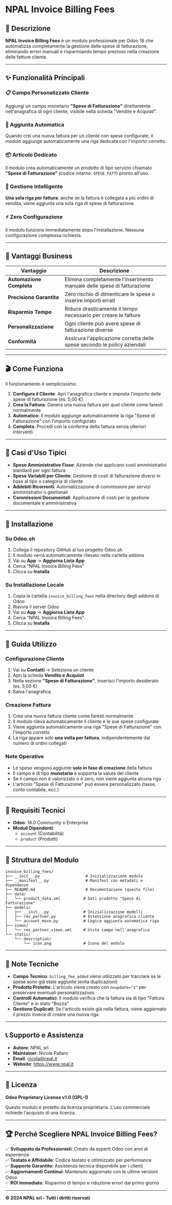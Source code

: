 # NPAL Invoice Billing Fees

## 🎯 Descrizione

**NPAL Invoice Billing Fees** è un modulo professionale per Odoo 18 che automatizza completamente la gestione delle spese di fatturazione, eliminando errori manuali e risparmiando tempo prezioso nella creazione delle fatture cliente.

---

## ✨ Funzionalità Principali

### 📋 Campo Personalizzato Cliente
Aggiungi un campo monetario **"Spese di Fatturazione"** direttamente nell'anagrafica di ogni cliente, visibile nella scheda "Vendite e Acquisti".

### 🤖 Aggiunta Automatica
Quando crei una nuova fattura per un cliente con spese configurate, il modulo aggiunge automaticamente una riga dedicata con l'importo corretto.

### 📦 Articolo Dedicato
Il modulo crea automaticamente un prodotto di tipo servizio chiamato **"Spese di Fatturazione"** (codice interno: `SPESE_FATT`) pronto all'uso.

### 🎯 Gestione Intelligente
**Una sola riga per fattura**: anche se la fattura è collegata a più ordini di vendita, viene aggiunta una sola riga di spese di fatturazione.

### ⚡ Zero Configurazione
Il modulo funziona immediatamente dopo l'installazione. Nessuna configurazione complessa richiesta.

---

## 💼 Vantaggi Business

| Vantaggio | Descrizione |
|-----------|-------------|
| **Automazione Completa** | Elimina completamente l'inserimento manuale delle spese di fatturazione |
| **Precisione Garantita** | Zero rischio di dimenticare le spese o inserire importi errati |
| **Risparmio Tempo** | Riduce drasticamente il tempo necessario per creare le fatture |
| **Personalizzazione** | Ogni cliente può avere spese di fatturazione diverse |
| **Conformità** | Assicura l'applicazione corretta delle spese secondo le policy aziendali |

---

## 🎬 Come Funziona

Il funzionamento è semplicissimo:

1. **Configura il Cliente**: Apri l'anagrafica cliente e imposta l'importo delle spese di fatturazione (es. 5,00 €)
2. **Crea la Fattura**: Genera una nuova fattura per quel cliente come faresti normalmente
3. **Automatico**: Il modulo aggiunge automaticamente la riga "Spese di Fatturazione" con l'importo configurato
4. **Completa**: Procedi con la conferma della fattura senza ulteriori interventi

---

## 🏢 Casi d'Uso Tipici

- **Spese Amministrative Fisse**: Aziende che applicano costi amministrativi standard per ogni fattura
- **Spese Variabili per Cliente**: Gestione di costi di fatturazione diversi in base al tipo o categoria di cliente
- **Addebiti Ricorrenti**: Automatizzazione di commissioni per servizi amministrativi o gestionali
- **Commissioni Documentali**: Applicazione di costi per la gestione documentale e amministrativa

---

## 🚀 Installazione

### Su Odoo.sh

1. Collega il repository GitHub al tuo progetto Odoo.sh
2. Il modulo verrà automaticamente rilevato nella cartella addons
3. Vai su **App** → **Aggiorna Lista App**
4. Cerca "NPAL Invoice Billing Fees"
5. Clicca su **Installa**

### Su Installazione Locale

1. Copia la cartella `invoice_billing_fees` nella directory degli addons di Odoo
2. Riavvia il server Odoo
3. Vai su **App** → **Aggiorna Lista App**
4. Cerca "NPAL Invoice Billing Fees"
5. Clicca su **Installa**

---

## 📖 Guida Utilizzo

### Configurazione Cliente

1. Vai su **Contatti** → Seleziona un cliente
2. Apri la scheda **Vendite e Acquisti**
3. Nella sezione **"Spese di Fatturazione"**, inserisci l'importo desiderato (es. 5,00 €)
4. Salva l'anagrafica

### Creazione Fattura

1. Crea una nuova fattura cliente come faresti normalmente
2. Il modulo rileva automaticamente il cliente e le sue spese configurate
3. Viene aggiunta automaticamente una riga "Spese di Fatturazione" con l'importo corretto
4. La riga appare solo **una volta per fattura**, indipendentemente dal numero di ordini collegati

### Note Operative

- Le spese vengono aggiunte **solo in fase di creazione** della fattura
- Il campo è di tipo **monetario** e supporta la valuta del cliente
- Se il campo non è valorizzato o è zero, non viene aggiunta alcuna riga
- L'articolo "Spese di Fatturazione" può essere personalizzato (tasse, conto contabile, ecc.)

---

## 🔧 Requisiti Tecnici

- **Odoo**: 18.0 Community o Enterprise
- **Moduli Dipendenti**:
  - `account` (Contabilità)
  - `product` (Prodotti)

---

## 📁 Struttura del Modulo

```
invoice_billing_fees/
├── __init__.py                    # Inizializzazione modulo
├── __manifest__.py                # Manifest con metadati e dipendenze
├── README.md                      # Documentazione (questo file)
├── data/
│   └── product_data.xml          # Dati prodotto "Spese di Fatturazione"
├── models/
│   ├── __init__.py               # Inizializzazione modelli
│   ├── res_partner.py            # Estensione anagrafica cliente
│   └── account_move.py           # Logica aggiunta automatica riga
├── views/
│   └── res_partner_views.xml     # Vista campo nell'anagrafica
└── static/
    └── description/
        └── icon.png              # Icona del modulo
```

---

## 🔐 Note Tecniche

- **Campo Tecnico**: `billing_fee_added` viene utilizzato per tracciare se le spese sono già state aggiunte (evita duplicazioni)
- **Prodotto Protetto**: L'articolo viene creato con `noupdate="1"` per preservare eventuali personalizzazioni
- **Controlli Automatici**: Il modulo verifica che la fattura sia di tipo "Fattura Cliente" e in stato "Bozza"
- **Gestione Duplicati**: Se l'articolo esiste già nella fattura, viene aggiornato il prezzo invece di creare una nuova riga

---

## 📞 Supporto e Assistenza

- **Autore**: NPAL srl
- **Maintainer**: Nicola Pallaro
- **Email**: nicola@npal.it
- **Website**: https://www.npal.it

---

## 📄 Licenza

**Odoo Proprietary License v1.0 (OPL-1)**

Questo modulo è protetto da licenza proprietaria. L'uso commerciale richiede l'acquisto di una licenza.

---

## 🏆 Perché Scegliere NPAL Invoice Billing Fees?

✅ **Sviluppato da Professionisti**: Creato da esperti Odoo con anni di esperienza  
✅ **Testato e Affidabile**: Codice testato e ottimizzato per performance  
✅ **Supporto Garantito**: Assistenza tecnica disponibile per i clienti  
✅ **Aggiornamenti Continui**: Mantenuto aggiornato con le ultime versioni Odoo  
✅ **ROI Immediato**: Risparmio di tempo e riduzione errori dal primo giorno  

---

**© 2024 NPAL srl - Tutti i diritti riservati**

